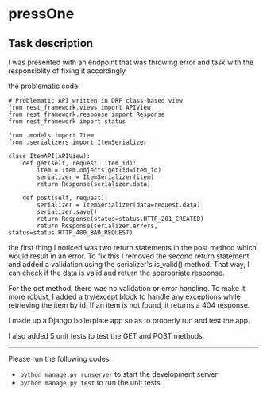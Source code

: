 # pressOne

## Task description

I was presented with an endpoint that was throwing error and task with the responsiblity of fixing it accordingly

the problematic code
```
# Problematic API written in DRF class-based view
from rest_framework.views import APIView
from rest_framework.response import Response
from rest_framework import status

from .models import Item
from .serializers import ItemSerializer

class ItemAPI(APIView):
    def get(self, request, item_id):
        item = Item.objects.get(id=item_id)
        serializer = ItemSerializer(item)
        return Response(serializer.data)

    def post(self, request):
        serializer = ItemSerializer(data=request.data)
        serializer.save()
        return Response(status=status.HTTP_201_CREATED)
        return Response(serializer.errors, status=status.HTTP_400_BAD_REQUEST)
```

the first thing I noticed was two return statements in the post method which would result in an error. To fix this I removed the second return statement and added a validation using the serializer's is_valid() method. That way, I can check if the data is valid and return the appropriate response.

For the get method, there was no validation or error handling. To make it more robust, I added a try/except block to handle any exceptions while retrieving the item by id. If an item is not found, it returns a 404 response.


I made up a Django boilerplate app so as to properly run and test the app.

I also added 5 unit tests to test the GET and POST methods.

___

Please run the following codes
* `python manage.py runserver` to start the development server
* `python manage.py test` to run the unit tests
